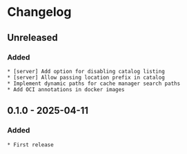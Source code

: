 # Changelog

<!--
All notable changes to this project will be documented in this file.
The format is based on [Keep a Changelog](https://keepachangelog.com/), and this project adheres to [Semantic Versioning](https://semver.org/).
-->

## Unreleased

### Added 

    * [server] Add option for disabling catalog listing
    * [server] Allow passing location prefix in catalog 
    * Implement dynamic paths for cache manager search paths
    * Add OCI annotations in docker images

## 0.1.0 - 2025-04-11

### Added

    * First release




